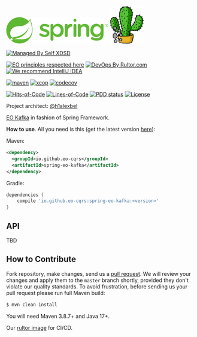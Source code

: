 <img alt="logo" src="spring.svg" height="70px" /> <img alt="logo" src="eo-kafka.svg" height="100px" />

[![Managed By Self XDSD](https://self-xdsd.com/b/mbself.svg)](https://self-xdsd.com/p/eo-cqrs/eo-kafka?provider=github)

[![EO principles respected here](https://www.elegantobjects.org/badge.svg)](https://www.elegantobjects.org)
[![DevOps By Rultor.com](https://www.rultor.com/b/eo-cars/eo-kafka)](https://www.rultor.com/p/eo-cqrs/eo-kafka)
[![We recommend IntelliJ IDEA](https://www.elegantobjects.org/intellij-idea.svg)](https://www.jetbrains.com/idea/)
<br>

[![maven](https://github.com/eo-cqrs/spring-eo-kafka/actions/workflows/mvn.yaml/badge.svg)](https://github.com/eo-cqrs/spring-eo-kafka/actions/workflows/mvn.yaml)
[![xcop](https://github.com/eo-cqrs/spring-eo-kafka/actions/workflows/xcop.yaml/badge.svg)](https://github.com/eo-cqrs/spring-eo-kafka/actions/workflows/xcop.yaml)
[![codecov](https://codecov.io/gh/eo-cqrs/spring-eo-kafka/branch/master/graph/badge.svg?token=AMV1K8GXC6)](https://codecov.io/gh/eo-cqrs/spring-eo-kafka)

[![Hits-of-Code](https://hitsofcode.com/github/eo-cqrs/spring-eo-kafka)](https://hitsofcode.com/view/github/eo-cqrs/spring-eo-kafka)
[![Lines-of-Code](https://tokei.rs/b1/github/eo-cqrs/spring-eo-kafka)](https://github.com/eo-cqrs/spring-eo-kafka)
[![PDD status](http://www.0pdd.com/svg?name=eo-cqrs/spring-eo-kafka)](http://www.0pdd.com/p?name=eo-cqrs/spring-eo-kafka)
[![License](https://img.shields.io/badge/license-MIT-green.svg)](https://github.com/eo-cqrs/spring-eo-kafka/blob/master/LICENSE.txt)

Project architect: [@h1alexbel](https://github.com/h1alexbel)

[EO Kafka](https://github.com/eo-cqrs/spring-eo-kafka) in fashion of Spring Framework.

**How to use**. All you need is this (get the latest version [here](https://search.maven.org/artifact/io.github.eo-cqrs/spring-eo-kafka)):

Maven:
```xml
<dependency>
  <groupId>io.github.eo-cqrs</groupId>
  <artifactId>spring-eo-kafka</artifactId>
</dependency>
```

Gradle:
```groovy
dependencies {
    compile 'io.github.eo-cqrs:spring-eo-kafka:<version>'
}
```

## API
TBD

## How to Contribute

Fork repository, make changes, send us a [pull request](https://www.yegor256.com/2014/04/15/github-guidelines.html).
We will review your changes and apply them to the `master` branch shortly,
provided they don't violate our quality standards. To avoid frustration,
before sending us your pull request please run full Maven build:

```bash
$ mvn clean install
```

You will need Maven 3.8.7+ and Java 17+.

Our [rultor image](https://github.com/eo-cqrs/eo-kafka-rultor-image) for CI/CD.
